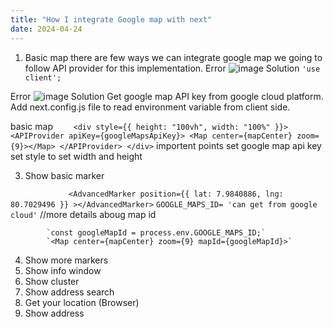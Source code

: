 ```yaml
---
title: "How I integrate Google map with next"
date: 2024-04-24
---
```

1. Basic map
there are few ways we can integrate google map
we going to follow API provider for this implementation.
Error
![image](https://github.com/sankalpaa/ConceptWelder/assets/7065759/c81b2ee3-c6c9-4e0d-b27b-890ccfd16348)
Solution
`'use client';`

Error
![image](https://github.com/sankalpaa/ConceptWelder/assets/7065759/3c5b6565-a63d-4dcc-820a-cd900b7b88e1)
Solution
Get google map API key from google cloud platform.
Add next.config.js file to read environment variable from client side.


basic map
`    <div style={{ height: "100vh", width: "100%" }}>
      <APIProvider apiKey={googleMapsApiKey}>
        <Map center={mapCenter} zoom={9}></Map>
      </APIProvider>
    </div>`
importent points 
 set google map api key
 set style to set width and height

3. Show basic marker

`             <AdvancedMarker
              position={{ lat: 7.9840886, lng: 80.7029496 }}
            ></AdvancedMarker>`
            `
            GOOGLE_MAPS_ID= 'can get from google cloud'
            `
            //more details aboug map id

            `const googleMapId = process.env.GOOGLE_MAPS_ID;`
            `<Map center={mapCenter} zoom={9} mapId={googleMapId}>`
            
4. Show more markers
5. Show info window
6. Show cluster
7. Show address search
8. Get your location (Browser)
9. Show address
   
